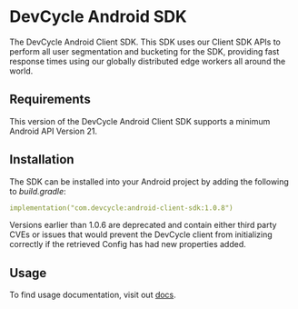 # DevCycle Android SDK

The DevCycle Android Client SDK. This SDK uses our Client SDK APIs to perform all user segmentation 
and bucketing for the SDK, providing fast response times using our globally distributed edge workers 
all around the world.

## Requirements

This version of the DevCycle Android Client SDK supports a minimum Android API Version 21.

## Installation

The SDK can be installed into your Android project by adding the following to *build.gradle*:

```yaml
implementation("com.devcycle:android-client-sdk:1.0.8")
```

Versions earlier than 1.0.6 are deprecated and contain either third party CVEs or issues that would prevent the DevCycle client from initializing correctly if the retrieved Config has had new properties added.

## Usage

To find usage documentation, visit out [docs](https://docs.devcycle.com/docs/sdk/client-side-sdks/android#usage).